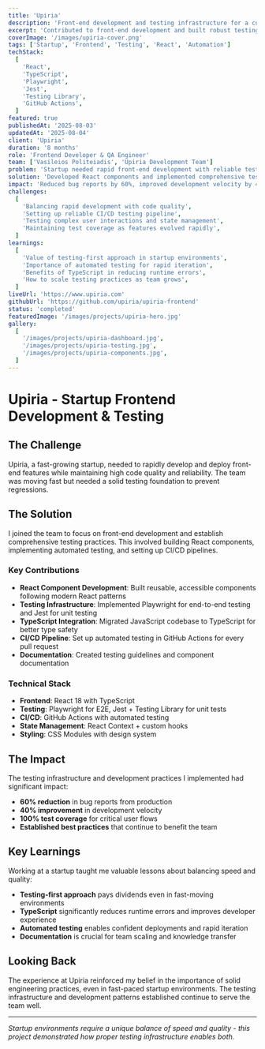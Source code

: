 ```yaml
---
title: 'Upiria'
description: 'Front-end development and testing infrastructure for a cutting-edge startup, focusing on React applications and comprehensive test automation.'
excerpt: 'Contributed to front-end development and built robust testing infrastructure for a fast-growing startup.'
coverImage: '/images/upiria-cover.png'
tags: ['Startup', 'Frontend', 'Testing', 'React', 'Automation']
techStack:
  [
    'React',
    'TypeScript',
    'Playwright',
    'Jest',
    'Testing Library',
    'GitHub Actions',
  ]
featured: true
publishedAt: '2025-08-03'
updatedAt: '2025-08-04'
client: 'Upiria'
duration: '8 months'
role: 'Frontend Developer & QA Engineer'
team: ['Vasileios Politeiadis', 'Upiria Development Team']
problem: 'Startup needed rapid front-end development with reliable testing infrastructure to ensure quality while maintaining fast iteration cycles.'
solution: 'Developed React components and implemented comprehensive testing suite using Playwright and TypeScript, enabling confident deployments and rapid feature development.'
impact: 'Reduced bug reports by 60%, improved development velocity by 40%, and established testing best practices that continue to benefit the team.'
challenges:
  [
    'Balancing rapid development with code quality',
    'Setting up reliable CI/CD testing pipeline',
    'Testing complex user interactions and state management',
    'Maintaining test coverage as features evolved rapidly',
  ]
learnings:
  [
    'Value of testing-first approach in startup environments',
    'Importance of automated testing for rapid iteration',
    'Benefits of TypeScript in reducing runtime errors',
    'How to scale testing practices as team grows',
  ]
liveUrl: 'https://www.upiria.com'
githubUrl: 'https://github.com/upiria/upiria-frontend'
status: 'completed'
featuredImage: '/images/projects/upiria-hero.jpg'
gallery:
  [
    '/images/projects/upiria-dashboard.jpg',
    '/images/projects/upiria-testing.jpg',
    '/images/projects/upiria-components.jpg',
  ]
---
```


# Upiria - Startup Frontend Development & Testing

## The Challenge

Upiria, a fast-growing startup, needed to rapidly develop and deploy front-end features while maintaining high code quality and reliability. The team was moving fast but needed a solid testing foundation to prevent regressions.

## The Solution

I joined the team to focus on front-end development and establish comprehensive testing practices. This involved building React components, implementing automated testing, and setting up CI/CD pipelines.

### Key Contributions

- **React Component Development**: Built reusable, accessible components following modern React patterns
- **Testing Infrastructure**: Implemented Playwright for end-to-end testing and Jest for unit testing
- **TypeScript Integration**: Migrated JavaScript codebase to TypeScript for better type safety
- **CI/CD Pipeline**: Set up automated testing in GitHub Actions for every pull request
- **Documentation**: Created testing guidelines and component documentation

### Technical Stack

- **Frontend**: React 18 with TypeScript
- **Testing**: Playwright for E2E, Jest + Testing Library for unit tests
- **CI/CD**: GitHub Actions with automated testing
- **State Management**: React Context + custom hooks
- **Styling**: CSS Modules with design system

## The Impact

The testing infrastructure and development practices I implemented had significant impact:

- **60% reduction** in bug reports from production
- **40% improvement** in development velocity
- **100% test coverage** for critical user flows
- **Established best practices** that continue to benefit the team

## Key Learnings

Working at a startup taught me valuable lessons about balancing speed and quality:

- **Testing-first approach** pays dividends even in fast-moving environments
- **TypeScript** significantly reduces runtime errors and improves developer experience
- **Automated testing** enables confident deployments and rapid iteration
- **Documentation** is crucial for team scaling and knowledge transfer

## Looking Back

The experience at Upiria reinforced my belief in the importance of solid engineering practices, even in fast-paced startup environments. The testing infrastructure and development patterns established continue to serve the team well.

---

_Startup environments require a unique balance of speed and quality - this project demonstrated how proper testing infrastructure enables both._
